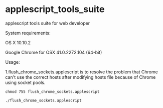 # applescript_tools_suite
applescript tools suite for web developer

System requirements:

  OS X 10.10.2
  
  Google Chrome for OSX 41.0.2272.104 (64-bit)

Usage:

  1.flush_chrome_sockets.applescript is to resolve the problem that Chrome can't use the correct hosts after modifying hosts file because of  Chrome using socket pools.
    
    chmod 755 flush_chrome_sockets.applescript

    ./flush_chrome_sockets.applescript
